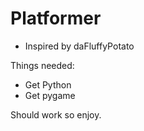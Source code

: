 # Platformer
- Inspired by daFluffyPotato

Things needed:
- Get Python
- Get pygame

Should work so enjoy.
